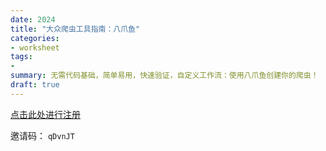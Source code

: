 ```yaml
---
date: 2024
title: "大众爬虫工具指南：八爪鱼"
categories: 
- worksheet
tags: 
- 
summary: 无需代码基础，简单易用，快速验证，自定义工作流：使用八爪鱼创建你的爬虫！
draft: true
---
```


[点击此处进行注册](https://affiliate.bazhuayu.com/qDvnJT)

邀请码： `qDvnJT`
